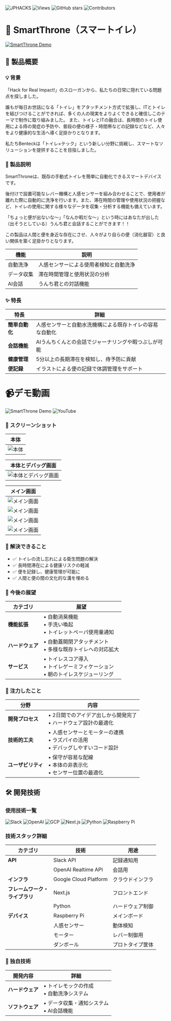 ![JPHACKS](https://img.shields.io/badge/JPHACKS-2024-4169e1.svg?style=for-the-badge)
![Views](https://views.whatilearened.today/views/github/jphacks/os_2409.svg)
![GitHub stars](https://img.shields.io/github/stars/jphacks/os_2409)
![Contributors](https://img.shields.io/github/contributors/jphacks/os_2409)

# 🚽 SmartThrone（スマートイレ）

[![SmartThrone Demo](https://jphacks.com/wp-content/uploads/2024/07/JPHACKS2024_ogp.jpg)](https://youtu.be/YLie7DVSkCo)

## 📌 製品概要

### 💡 背景
「Hack for Real Impact!」のスローガンから、私たちの日常に隠れている問題点を探しました。

誰もが毎日お世話になる「トイレ」をアタッチメント方式で拡張し、ITとトイレを結びつけることができれば、多くの人の現実をよりよくできると確信しこのテーマで制作に取り組みました。
また、トイレとITの融合は、長時間のトイレ使用による痔の発症の予防や、普段の便の様子・時間帯などの記録などなど、人々をより健康的な生活へ導く足掛かりとなります。

私たちBenteckは「トイレ×テック」という新しい分野に挑戦し、スマートなソリューションを提供することを目指しました。

### 🎯 製品説明
SmartThroneは、既存の手動式トイレを簡単に自動化できるスマートデバイスです。

後付けで設置可能なレバー機構と人感センサーを組み合わせることで、使用者が離れた際に自動的に洗浄を行います。また、滞在時間の管理や使用状況の把握など、トイレの使用に関する様々なデータを収集・分析する機能も備えています。

「ちょっと便が出ないな〜」「なんか暇だな〜」という時にはあなたが出した（出そうとしている）うんち君と会話することができます！！

この製品は人間と便を身近な存在にさせ、人々がより自らの便（消化器官）と良い関係を築く足掛かりとなります。


| 機能 | 説明 |
|------|------|
| 自動洗浄 | 人感センサーによる使用者検知と自動洗浄 |
| データ収集 | 滞在時間管理と使用状況の分析 |
| AI会話 | うんち君との対話機能 |

### ✨ 特長

| 特長 | 詳細 |
|------|------|
| **簡単自動化** | 人感センサーと自動水洗機構による既存トイレの容易な自動化 |
| **会話機能** | AIうんちくんとの会話でジャーナリングや暇つぶしが可能 |
| **健康管理** | 5分以上の長期滞在を検知し、痔予防に貢献 |
| **便記録** | イラストによる便の記録で体調管理をサポート |

# 📹️デモ動画
![SmartThrone Demo](https://github.com/user-attachments/assets/e3038ccb-e7d2-4a0a-a307-8a5fc9875253)
![YouTube](https://img.shields.io/badge/YouTube-%23FF0000.svg?style=for-the-badge&logo=YouTube&logoColor=white)

### 📸 スクリーンショット

| 本体 |
|-----------|
| ![本体](https://github.com/user-attachments/assets/47044c86-bbf3-4ab0-9b8a-4debf1ea822c) |

| 本体とデバッグ画面 |
|-----------|
| ![本体とデバッグ画面](https://github.com/user-attachments/assets/8e85e1ab-7e95-439f-a4da-7736fd1d81b7) |

| メイン画面 |
|-----------|
| ![メイン画面](https://github.com/user-attachments/assets/658e64a7-6c97-417b-95a7-561d85e05a02) |
| ![メイン画面](https://github.com/user-attachments/assets/1b6f26e7-f4af-43bb-bc64-b0e893de0ce8) |
| ![メイン画面](https://github.com/user-attachments/assets/86b4465e-b0fc-439c-87b9-0a569970875f) |
| ![メイン画面]([/screenshots/main.png](https://github.com/user-attachments/assets/4ed12803-d1a0-476e-be38-8aa91d74af52)) |


### 🎯 解決できること
- ✅ トイレの流し忘れによる衛生問題の解決
- ✅ 長時間滞在による健康リスクの軽減
- ✅ 便を記録し、健康管理が可能に
- ✅ 人間と便の間の文化的な溝を埋める

### 🚀 今後の展望

| カテゴリ | 展望 |
|---------|------|
| **機能拡張** | • 自動消臭機能<br>• 手洗い喚起<br>• トイレットペーパ使用量通知 |
| **ハードウェア** | • 自動蓋開閉アタッチメント<br>• 多様な既存トイレへの対応拡大 |
| **サービス** | • トイレスコア導入<br>• トイレゲーミフィケーション<br>• 朝のトイレスケジューリング |

### 💪 注力したこと

| 分野 | 内容 |
|------|------|
| **開発プロセス** | • 2日間でのアイデア出しから開発完了<br>• ハードウェア設計の最適化 |
| **技術的工夫** | • 人感センサーとモーターの連携<br>• ラズパイの活用<br>• デバッグしやすいコード設計 |
| **ユーザビリティ** | • 保守が容易な配線<br>• 本体の非表示化<br>• センサー位置の最適化 |

## 🛠️ 開発技術

### 使用技術一覧
![Slack](https://img.shields.io/badge/Slack-4A154B?style=for-the-badge&logo=slack&logoColor=white)
![OpenAI](https://img.shields.io/badge/OpenAI-412991?style=for-the-badge&logo=openai&logoColor=white)
![GCP](https://img.shields.io/badge/Google_Cloud-4285F4?style=for-the-badge&logo=google-cloud&logoColor=white)
![Next.js](https://img.shields.io/badge/Next.js-000000?style=for-the-badge&logo=next.js&logoColor=white)
![Python](https://img.shields.io/badge/Python-3776AB?style=for-the-badge&logo=python&logoColor=white)
![Raspberry Pi](https://img.shields.io/badge/Raspberry%20Pi-A22846?style=for-the-badge&logo=raspberry-pi&logoColor=white)

### 技術スタック詳細

| カテゴリ | 技術 | 用途 |
|---------|------|------|
| **API** | Slack API | 記録通知用 |
|         | OpenAI Realtime API | 会話用 |
| **インフラ** | Google Cloud Platform | クラウドインフラ |
| **フレームワーク・<br>ライブラリ** | Next.js | フロントエンド |
|         | Python | ハードウェア制御 |
| **デバイス** | Raspberry Pi | メインボード |
|         | 人感センサー | 動体検知 |
|         | モーター | レバー制御用 |
|         | ダンボール | プロトタイプ筐体 |

### 🔧 独自技術

| 開発内容 | 詳細 |
|---------|------|
| **ハードウェア** | • トイレモックの作成<br>• 自動洗浄システム |
| **ソフトウェア** | • データ収集・通知システム<br>• AI会話機能 |
